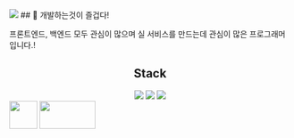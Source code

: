 <img src="https://capsule-render.vercel.app/api?type=waving&color=auto&height=200&section=header&text=NoTaeHyeon&fontSize=90" />
## 👀 개발하는것이 즐겁다!

프론트엔드, 백엔드 모두 관심이 많으며 실 서비스를 만드는데 관심이 많은 프로그래머입니다.!

<div style="text-align: center;">
  <h2>Stack</h2>
  <img src="https://img.shields.io/badge/java-007396?style=for-the-badge&logo=java&logoColor=white" />
  <img src="https://img.shields.io/badge/oracle-F80000?style=for-the-badge&logo=oracle&logoColor=white" />
  <img src="https://img.shields.io/badge/springBoot%203.0.5-6DB33F?style=for-the-badge&logo=springboot&logoColor=white" />
</div>


<div>
  <img src="https://img.shields.io/badge/w.nth1222@gmail.com-EA4335?style=for-the-badge&logo=gmail&logoColor=ffffff" width=auto; height="50" />
  
  <a href="https://instagram.com/notae__o_o/">
    <img src="http://img.shields.io/badge/-Instagram-black?style=flat&logo=Instagram&link=https://instagram.com/notae__o_o/" width="100" height="50" />
  </a>
</div>



